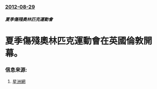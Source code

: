 ### [2012-08-29](/news/2012/08/29/index.md)

##### 夏季傷殘奧林匹克運動會
#  夏季傷殘奧林匹克運動會在英國倫敦開幕。




### 信息来源:

1. [星洲網](http://sports.sinchew-i.com/node/23086?tid=11)
